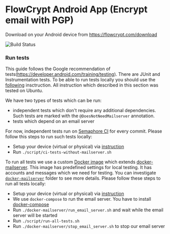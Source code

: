 # FlowCrypt Android App (Encrypt email with PGP)

Download on your Android device from https://flowcrypt.com/download

![Build Status](https://flowcrypt.semaphoreci.com/badges/flowcrypt-android.svg?key=3683eef1-6121-4c12-bcf7-031d0b4a36eb)


### Run tests
This guide follows the Google recommendation of tests(https://developer.android.com/training/testing). There are JUnit and Instrumentation tests. To be able to run tests locally you should use the [following](https://developer.android.com/training/testing/espresso/setup#set-up-environment) insctruction. All instruction which described in this section was tested on Ubuntu.

We have two types of tests which can be run:
* independent tests which don't require any additional dependencies. Such tests are marked with the `@DoesNotNeedMailserver` annotation.
* tests which depend on an email server

For now, independent tests run on [Semaphore CI](https://semaphoreci.com/) for every commit. Please follow this steps to run such tests locally:

- Setup your device (virtual or physical) via [instruction](https://developer.android.com/training/testing/espresso/setup#set-up-environment)
- Run ```./script/ci-tests-without-mailserver.sh```

To run all tests we use a custom [Docker image](https://hub.docker.com/r/flowcrypt/flowcrypt-email-server) which extends [docker-mailserver](https://github.com/tomav/docker-mailserver). This image has predefined settings for local testing. It has accounts and messages which we need for testing. You can investigate [`docker-mailserver`](https://github.com/FlowCrypt/flowcrypt-android/tree/master/docker-mailserver) folder to see more details. Please follow these steps to run all tests locally:

- Setup your device (virtual or physical) via [instruction](https://developer.android.com/training/testing/espresso/setup#set-up-environment)
- We use `docker-compose` to run the email server. You have to install [docker-compose](https://docs.docker.com/compose/install/)
- Run ```./docker-mailserver/run_email_server.sh``` and wait while the email server will be started
- Run ```./script/run-all-tests.sh```
- Run ```./docker-mailserver/stop_email_server.sh``` to stop our email server